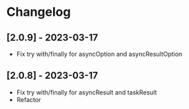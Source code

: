# Changelog

## [2.0.9] - 2023-03-17

- Fix try with/finally for asyncOption and asyncResultOption

## [2.0.8] - 2023-03-17

- Fix try with/finally for asyncResult and taskResult
- Refactor
